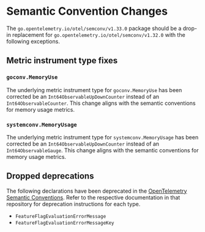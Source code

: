 # Semantic Convention Changes

The `go.opentelemetry.io/otel/semconv/v1.33.0` package should be a drop-in replacement for `go.opentelemetry.io/otel/semconv/v1.32.0` with the following exceptions.

## Metric instrument type fixes

### `goconv.MemoryUse`

The underlying metric instrument type for `goconv.MemoryUse` has been corrected be an `Int64ObservableUpDownCounter` instead of an `Int64ObservableCounter`.
This change aligns with the semantic conventions for memory usage metrics.

### `systemconv.MemoryUsage`

The underlying metric instrument type for `systemconv.MemoryUsage` has been corrected be an `Int64ObservableUpDownCounter` instead of an `Int64ObservableGauge`.
This change aligns with the semantic conventions for memory usage metrics.

## Dropped deprecations

The following declarations have been deprecated in the [OpenTelemetry Semantic Conventions].
Refer to the respective documentation in that repository for deprecation instructions for each type.

- `FeatureFlagEvaluationErrorMessage`
- `FeatureFlagEvaluationErrorMessageKey`

[OpenTelemetry Semantic Conventions]: https://github.com/open-telemetry/semantic-conventions
